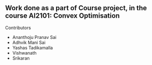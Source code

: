 Work done as a part of Course project, in the course AI2101: Convex Optimisation
-------
Contributors
- Ananthoju Pranav Sai
- Adhvik Mani Sai
- Yashas Tadikamalla
- Vishwanath
- Srikaran
